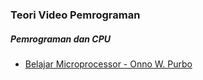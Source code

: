 ### Teori Video Pemrograman

##### Pemrograman dan CPU

- [Belajar Microprocessor - Onno W. Purbo](https://www.youtube.com/watch?v=GfBv6OAH0EI)
